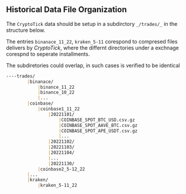 ## Historical Data File Organization

The `CryptoTick` data should be setup in a subdirctory `_/trades/_` in the structure below.

The entries `binanace_11_22`, `kraken_5-11` corespond to compresed files delivers by _CryptoTick_, where the differnt directories under a exchnage corespnd to seperate installments. 

The subdiretories could overlap, in such cases is verified to be identical

```markdown
----trades/
        |binanace/
            |binance_11_22
            |binance_10_22
            |...
        |coinbase/
            |coinbase1_11_22
                |20221101/
                    |COINBASE_SPOT_BTC_USD.csv.gz
                    |COINBASE_SPOT_AAVE_BTC.csv.gz
                    |COINBASE_SPOT_APE_USDT.csv.gz
                    |...
                |20221102/
                |20221103/
                |20221104/
                |...
                |20221130/
            |coinbase2_5-12_22
        |...
        |kraken/
            |kraken_5-11_22
```

